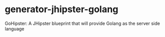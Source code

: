 # generator-jhipster-golang
GoHipster: A JHipster blueprint that will provide Golang as the server side language
